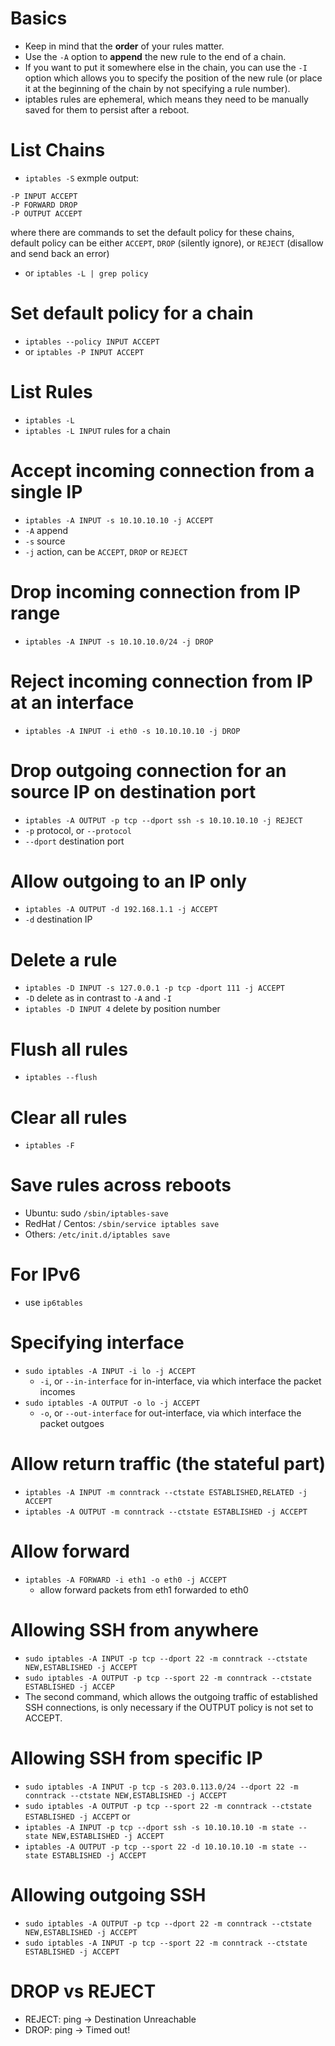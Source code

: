 # Basics
- Keep in mind that the **order** of your rules matter.
- Use the `-A` option to **append** the new rule to the end of a chain.
- If you want to put it somewhere else in the chain, you can use the `-I` option which allows you to specify the position of the new rule (or place it at the beginning of the chain by not specifying a rule number).
- iptables rules are ephemeral, which means they need to be manually saved for them to persist after a reboot.

# List Chains
- `iptables -S` exmple output:
```
-P INPUT ACCEPT
-P FORWARD DROP
-P OUTPUT ACCEPT
```
where there are commands to set the default policy for these chains, default policy can be either `ACCEPT`, `DROP` (silently ignore), or `REJECT` (disallow and send back an error)
- or `iptables -L | grep policy`

# Set default policy for a chain
- `iptables --policy INPUT ACCEPT`
- or `iptables -P INPUT ACCEPT`

# List Rules
- `iptables -L`
- `iptables -L INPUT` rules for a chain

# Accept incoming connection from a single IP
- `iptables -A INPUT -s 10.10.10.10 -j ACCEPT`
- `-A` append
- `-s` source
- `-j` action, can be `ACCEPT`, `DROP` or `REJECT`

# Drop incoming connection from IP range
- `iptables -A INPUT -s 10.10.10.0/24 -j DROP`

# Reject incoming connection from IP at an interface
- `iptables -A INPUT -i eth0 -s 10.10.10.10 -j DROP`

# Drop outgoing connection for an source IP on destination port
- `iptables -A OUTPUT -p tcp --dport ssh -s 10.10.10.10 -j REJECT`
- `-p` protocol, or `--protocol`
- `--dport` destination port

# Allow outgoing to an IP only
- `iptables -A OUTPUT -d 192.168.1.1 -j ACCEPT`
- `-d` destination IP

# Delete a rule
- `iptables -D INPUT -s 127.0.0.1 -p tcp -dport 111 -j ACCEPT `
- `-D` delete as in contrast to `-A` and `-I`
- `iptables -D INPUT 4` delete by position number

# Flush all rules
- `iptables --flush`

# Clear all rules
- `iptables -F`

# Save rules across reboots
- Ubuntu: sudo `/sbin/iptables-save`
- RedHat / Centos: `/sbin/service iptables save`
- Others: `/etc/init.d/iptables save`

# For IPv6
- use `ip6tables`

# Specifying interface
- `sudo iptables -A INPUT -i lo -j ACCEPT`
  - `-i`, or `--in-interface` for in-interface, via which interface the packet incomes
- `sudo iptables -A OUTPUT -o lo -j ACCEPT`
  - `-o`, or `--out-interface` for out-interface, via which interface the packet outgoes

# Allow return traffic (the stateful part)
- `iptables -A INPUT -m conntrack --ctstate ESTABLISHED,RELATED -j ACCEPT`
- `iptables -A OUTPUT -m conntrack --ctstate ESTABLISHED -j ACCEPT`

# Allow forward
- `iptables -A FORWARD -i eth1 -o eth0 -j ACCEPT`
  - allow forward packets from eth1 forwarded to eth0

# Allowing SSH from anywhere
- `sudo iptables -A INPUT -p tcp --dport 22 -m conntrack --ctstate NEW,ESTABLISHED -j ACCEPT`
- `sudo iptables -A OUTPUT -p tcp --sport 22 -m conntrack --ctstate ESTABLISHED -j ACCEP`
- The second command, which allows the outgoing traffic of established SSH connections, is only necessary if the OUTPUT policy is not set to ACCEPT.

# Allowing SSH from specific IP
- `sudo iptables -A INPUT -p tcp -s 203.0.113.0/24 --dport 22 -m conntrack --ctstate NEW,ESTABLISHED -j ACCEPT`
- `sudo iptables -A OUTPUT -p tcp --sport 22 -m conntrack --ctstate ESTABLISHED -j ACCEPT`
or
- `iptables -A INPUT -p tcp --dport ssh -s 10.10.10.10 -m state --state NEW,ESTABLISHED -j ACCEPT`
- `iptables -A OUTPUT -p tcp --sport 22 -d 10.10.10.10 -m state --state ESTABLISHED -j ACCEPT`

# Allowing outgoing SSH
- `sudo iptables -A OUTPUT -p tcp --dport 22 -m conntrack --ctstate NEW,ESTABLISHED -j ACCEPT`
- `sudo iptables -A INPUT -p tcp --sport 22 -m conntrack --ctstate ESTABLISHED -j ACCEPT`

# DROP vs REJECT
- REJECT: ping -> Destination Unreachable
- DROP: ping -> Timed out!
